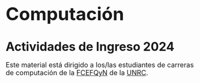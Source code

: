 # <font size = 10 > Computación </font>

# <font size = 6 > Actividades de Ingreso 2024 </font>


<font size = 4 >Este material está dirigido a los/las estudiantes de carreras de computación de
la [FCEFQyN] de la [UNRC].</font>


[FCEFQyN]: https://www.exa.unrc.edu.ar "Facultad de Ciencias Exactas,
    Físico-Químicas y Naturales"

[UNRC]: https://www.unrc.edu.ar "Universidad Nacional de Río Cuarto"


